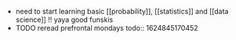 - need to start learning basic [[probability]], [[statistics]] and [[data science]] !! yaya good funskis
- TODO reread prefrontal mondays
  todo:: 1624845170452
